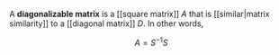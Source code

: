 A **diagonalizable matrix** is a [[square matrix]] $A$ that is [[similar|matrix similarity]] to a [[diagonal matrix]] $D$. In other words, 

$$
A = S^{-1}  S
$$